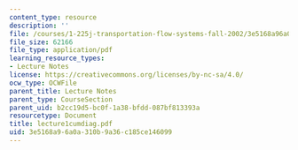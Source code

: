 ```yaml
---
content_type: resource
description: ''
file: /courses/1-225j-transportation-flow-systems-fall-2002/3e5168a96a0a310b9a36c185ce146099_lecture1cumdiag.pdf
file_size: 62166
file_type: application/pdf
learning_resource_types:
- Lecture Notes
license: https://creativecommons.org/licenses/by-nc-sa/4.0/
ocw_type: OCWFile
parent_title: Lecture Notes
parent_type: CourseSection
parent_uid: b2cc19d5-bc0f-1a38-bfdd-087bf813393a
resourcetype: Document
title: lecture1cumdiag.pdf
uid: 3e5168a9-6a0a-310b-9a36-c185ce146099
---
```

